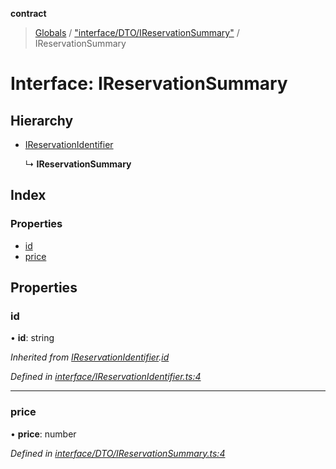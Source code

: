 **contract**

> [Globals](../README.md) / ["interface/DTO/IReservationSummary"](../modules/_interface_dto_ireservationsummary_.md) / IReservationSummary

# Interface: IReservationSummary

## Hierarchy

* [IReservationIdentifier](_interface_ireservationidentifier_.ireservationidentifier.md)

  ↳ **IReservationSummary**

## Index

### Properties

* [id](_interface_dto_ireservationsummary_.ireservationsummary.md#id)
* [price](_interface_dto_ireservationsummary_.ireservationsummary.md#price)

## Properties

### id

•  **id**: string

*Inherited from [IReservationIdentifier](_interface_ireservationidentifier_.ireservationidentifier.md).[id](_interface_ireservationidentifier_.ireservationidentifier.md#id)*

*Defined in [interface/IReservationIdentifier.ts:4](https://github.com/TEAM-B-SOFT2020/LSDContract/blob/fd28498/interface/IReservationIdentifier.ts#L4)*

___

### price

•  **price**: number

*Defined in [interface/DTO/IReservationSummary.ts:4](https://github.com/TEAM-B-SOFT2020/LSDContract/blob/fd28498/interface/DTO/IReservationSummary.ts#L4)*
